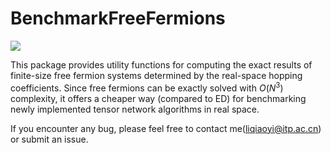 # BenchmarkFreeFermions

[![][docs-latest-img]][docs-latest-url]

[docs-latest-img]: https://img.shields.io/badge/docs-latest-blue.svg
[docs-latest-url]: https://qiaoyi-li.github.io/BenchmarkFreeFermions.jl/dev

This package provides utility functions for computing the exact results of finite-size free fermion systems determined by the real-space hopping coefficients. Since free fermions can be exactly solved with $O(N^3)$ complexity, it offers a cheaper way (compared to ED) for benchmarking newly implemented tensor network algorithms in real space.

If you encounter any bug, please feel free to contact me(liqiaoyi@itp.ac.cn) or submit an issue. 
